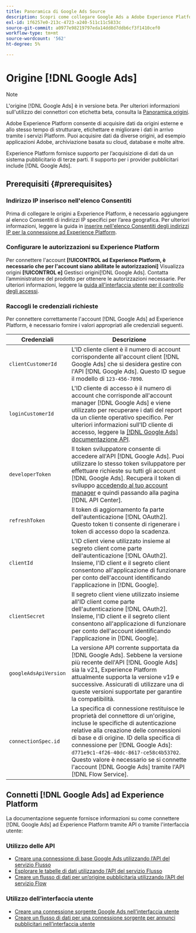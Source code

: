 ```yaml
---
title: Panoramica di Google Ads Source
description: Scopri come collegare Google Ads a Adobe Experience Platform utilizzando le API o l’interfaccia utente.
exl-id: 1f6257e0-213c-4723-a240-511c11c5833c
source-git-commit: a0977e98219797eda14dd8d7ddb6cf3f1410cef0
workflow-type: tm+mt
source-wordcount: '562'
ht-degree: 5%

---
```


# Origine [!DNL Google Ads]

>[!NOTE]
>
>L&#39;origine [!DNL Google Ads] è in versione beta. Per ulteriori informazioni sull&#39;utilizzo dei connettori con etichetta beta, consulta la [Panoramica origini](../../home.md#terms-and-conditions).

Adobe Experience Platform consente di acquisire dati da origini esterne e allo stesso tempo di strutturare, etichettare e migliorare i dati in arrivo tramite i servizi Platform. Puoi acquisire dati da diverse origini, ad esempio applicazioni Adobe, archiviazione basata su cloud, database e molte altre.

Experience Platform fornisce supporto per l’acquisizione di dati da un sistema pubblicitario di terze parti. Il supporto per i provider pubblicitari include [!DNL Google Ads].

## Prerequisiti {#prerequisites}

### Indirizzo IP inserisco nell&#39;elenco Consentiti

Prima di collegare le origini a Experience Platform, è necessario aggiungere al elenco Consentiti di indirizzi IP specifici per l’area geografica. Per ulteriori informazioni, leggere la guida in [inserire nell&#39;elenco Consentiti degli indirizzi IP per la connessione ad Experience Platform](../../ip-address-allow-list.md).

### Configurare le autorizzazioni su Experience Platform

Per connettere l&#39;account **[!UICONTROL ad Experience Platform, è necessario che per l&#39;account siano abilitate le autorizzazioni]** Visualizza origini **[!UICONTROL e]** Gestisci origini[!DNL Google Ads]. Contatta l’amministratore del prodotto per ottenere le autorizzazioni necessarie. Per ulteriori informazioni, leggere la [guida all&#39;interfaccia utente per il controllo degli accessi](../../../access-control/ui/overview.md).

### Raccogli le credenziali richieste

Per connettere correttamente l&#39;account [!DNL Google Ads] ad Experience Platform, è necessario fornire i valori appropriati alle credenziali seguenti.

| Credenziali | Descrizione |
| --- | --- |
| `clientCustomerId` | L&#39;ID cliente client è il numero di account corrispondente all&#39;account client [!DNL Google Ads] che si desidera gestire con l&#39;API [!DNL Google Ads]. Questo ID segue il modello di `123-456-7890`. |
| `loginCustomerId` | L&#39;ID cliente di accesso è il numero di account che corrisponde all&#39;account manager [!DNL Google Ads] e viene utilizzato per recuperare i dati del report da un cliente operativo specifico. Per ulteriori informazioni sull&#39;ID cliente di accesso, leggere la [[!DNL Google Ads] documentazione API](https://developers.google.com/search-ads/reporting/concepts/login-customer-id). |
| `developerToken` | Il token sviluppatore consente di accedere all&#39;API [!DNL Google Ads]. Puoi utilizzare lo stesso token sviluppatore per effettuare richieste su tutti gli account [!DNL Google Ads]. Recupera il token di sviluppo [accedendo al tuo account manager](https://ads.google.com/home/tools/manager-accounts/) e quindi passando alla pagina [!DNL API Center]. |
| `refreshToken` | Il token di aggiornamento fa parte dell&#39;autenticazione [!DNL OAuth2]. Questo token ti consente di rigenerare i token di accesso dopo la scadenza. |
| `clientId` | L&#39;ID client viene utilizzato insieme al segreto client come parte dell&#39;autenticazione [!DNL OAuth2]. Insieme, l&#39;ID client e il segreto client consentono all&#39;applicazione di funzionare per conto dell&#39;account identificando l&#39;applicazione in [!DNL Google]. |
| `clientSecret` | Il segreto client viene utilizzato insieme all&#39;ID client come parte dell&#39;autenticazione [!DNL OAuth2]. Insieme, l&#39;ID client e il segreto client consentono all&#39;applicazione di funzionare per conto dell&#39;account identificando l&#39;applicazione in [!DNL Google]. |
| `googleAdsApiVersion` | La versione API corrente supportata da [!DNL Google Ads]. Sebbene la versione più recente dell&#39;API [!DNL Google Ads] sia la v21, Experience Platform attualmente supporta la versione v19 e successive. Assicurati di utilizzare una di queste versioni supportate per garantire la compatibilità. |
| `connectionSpec.id` | La specifica di connessione restituisce le proprietà del connettore di un&#39;origine, incluse le specifiche di autenticazione relative alla creazione delle connessioni di base e di origine. ID della specifica di connessione per [!DNL Google Ads]: `d771e9c1-4f26-40dc-8617-ce58c4b53702`. Questo valore è necessario se si connette l&#39;account [!DNL Google Ads] tramite l&#39;API [!DNL Flow Service]. |

## Connetti [!DNL Google Ads] ad Experience Platform

La documentazione seguente fornisce informazioni su come connettere [!DNL Google Ads] ad Experience Platform tramite API o tramite l&#39;interfaccia utente:

### Utilizzo delle API

* [Creare una connessione di base Google Ads utilizzando l’API del servizio Flusso](../../tutorials/api/create/advertising/ads.md)
* [Esplorare le tabelle di dati utilizzando l’API del servizio Flusso](../../tutorials/api/explore/tabular.md)
* [Creare un flusso di dati per un’origine pubblicitaria utilizzando l’API del servizio Flow](../../tutorials/api/collect/advertising.md)

### Utilizzo dell’interfaccia utente

* [Creare una connessione sorgente Google Ads nell’interfaccia utente](../../tutorials/ui/create/advertising/ads.md)
* [Creare un flusso di dati per una connessione sorgente per annunci pubblicitari nell’interfaccia utente](../../tutorials/ui/dataflow/advertising.md)
